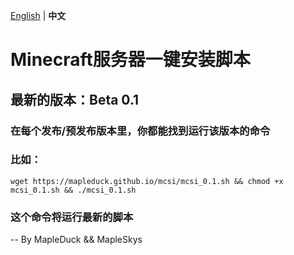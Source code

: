 [English](readme.md) | **中文**
# Minecraft服务器一键安装脚本
## 最新的版本：Beta 0.1
### 在每个发布/预发布版本里，你都能找到运行该版本的命令
### 比如：
`
wget https://mapleduck.github.io/mcsi/mcsi_0.1.sh && chmod +x mcsi_0.1.sh && ./mcsi_0.1.sh
`
### 这个命令将运行最新的脚本
-- By MapleDuck && MapleSkys
